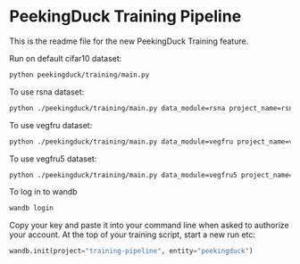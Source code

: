 # PeekingDuck Training Pipeline

This is the readme file for the new PeekingDuck Training feature.

Run on default cifar10 dataset:
```sh
python peekingduck/training/main.py
```

To use rsna dataset:
```sh
python ./peekingduck/training/main.py data_module=rsna project_name=rsna
```

To use vegfru dataset:
```sh
python ./peekingduck/training/main.py data_module=vegfru project_name=vegfru
```

To use vegfru5 dataset:
```sh
python ./peekingduck/training/main.py data_module=vegfru5 project_name=vegfru5 debug=True
```

To log in to wandb
```sh
wandb login
```
Copy your key and paste it into your command line when asked to authorize your account.
At the top of your training script, start a new run etc:
```py
wandb.init(project="training-pipeline", entity="peekingduck")
```

